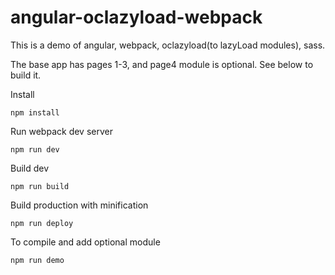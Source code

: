 # angular-oclazyload-webpack

This is a demo of angular, webpack, oclazyload(to lazyLoad modules), sass.

The base app has pages 1-3, and page4 module is optional.  See below to build it.

Install

```
npm install
```

Run webpack dev server

```
npm run dev
```

Build dev

```
npm run build
```

Build production with minification

```
npm run deploy
```

To compile and add optional module
```
npm run demo

```
